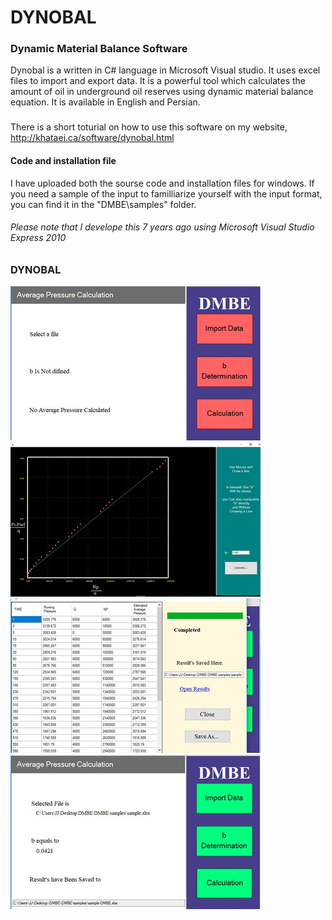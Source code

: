 # DYNOBAL
### Dynamic Material Balance Software
Dynobal is a written in C# language in Microsoft Visual studio.
It uses excel files to import and export data.
It is a powerful tool which calculates the amount of oil in underground oil reserves using dynamic material balance equation.
It is available in English and Persian.

### 
There is a short toturial on how to use this software on my website, http://khataei.ca/software/dynobal.html

#### Code and installation file

I have uploaded both the sourse code and installation files for windows.
If you need a sample of the input to familliarize yourself with the input format, you can find it in the "DMBE\samples" folder.
###### Please note that I develope this 7 years ago using Microsoft Visual Studio Express 2010

### DYNOBAL
![alt text](https://raw.githubusercontent.com/Javad-mun/DYNOBAL/61ab7b7f610da2cd09c634ef38e8d3b9a26d1a83/slide7910.jpg)
![alt text](https://raw.githubusercontent.com/Javad-mun/DYNOBAL/61ab7b7f610da2cd09c634ef38e8d3b9a26d1a83/slide7913.jpg)
![alt text](https://raw.githubusercontent.com/Javad-mun/DYNOBAL/61ab7b7f610da2cd09c634ef38e8d3b9a26d1a83/slide7914.jpg)
![alt text](https://raw.githubusercontent.com/Javad-mun/DYNOBAL/61ab7b7f610da2cd09c634ef38e8d3b9a26d1a83/slide7915.jpg)
